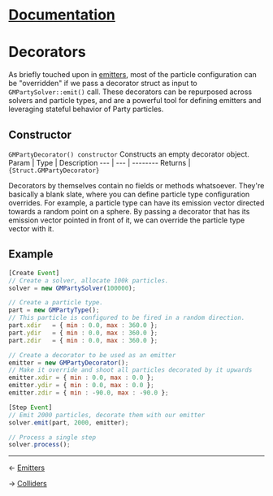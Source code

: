 ﻿# [Documentation](../documentation.md)
# Decorators
As briefly touched upon in [emitters](emitters.md), most of the particle configuration can be "overridden" if we pass a decorator struct as input to `GMPartySolver::emit()` call.
These decorators can be repurposed across solvers and particle types, and are a powerful tool for defining emitters and leveraging stateful behavior of Party particles.

## Constructor
`GMPartyDecorator() constructor`
Constructs an empty decorator object.
Param | Type | Description
--- | --- | --------
Returns | `{Struct.GMPartyDecorator}`

Decorators by themselves contain no fields or methods whatsoever. They're basically a blank slate, where you can define particle type configuration overrides. For example, a particle type can have its emission vector directed towards a random point on a sphere. By passing a decorator that has its emission vector pointed in front of it, we can override the particle type vector with it.

## Example
```js
[Create Event]
// Create a solver, allocate 100k particles.
solver = new GMPartySolver(100000);

// Create a particle type.
part = new GMPartyType();
// This particle is configured to be fired in a random direction.
part.xdir	= { min : 0.0, max : 360.0 };
part.ydir	= { min : 0.0, max : 360.0 };
part.zdir	= { min : 0.0, max : 360.0 };

// Create a decorator to be used as an emitter
emitter = new GMPartyDecorator();
// Make it override and shoot all particles decorated by it upwards
emitter.xdir = { min : 0.0, max : 0.0 };
emitter.ydir = { min : 0.0, max : 0.0 };
emitter.zdir = { min : -90.0, max : -90.0 };

[Step Event]
// Emit 2000 particles, decorate them with our emitter
solver.emit(part, 2000, emitter);

// Process a single step
solver.process();

```
---
<- [Emitters](emitters.md)

-> [Colliders](colliders.md)

